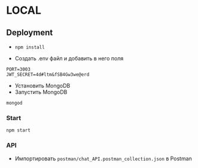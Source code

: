 # LOCAL

## Deployment

* `npm install`

* Создать .env файл и добавить в него поля
```
PORT=3003
JWT_SECRET=4d#ltm&fSB4Gw3we@erd
```
* Установить MongoDB
* Запустить  MongoDB
```
mongod
```
### Start

`npm start`
### API
* Импортировать ``` postman/chat_API.postman_collection.json ``` в Postman

